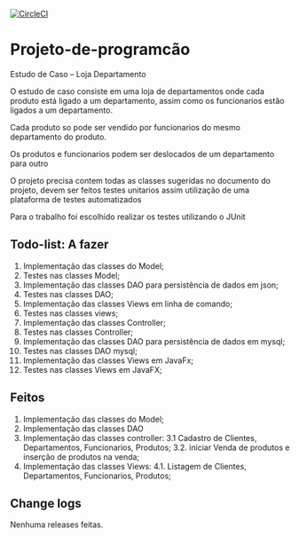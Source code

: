 ﻿[![CircleCI](https://circleci.com/gh/cristianomg/LojaDepartamento.svg?style=svg)](https://circleci.com/gh/cristianomg/LojaDepartamento)

# Projeto-de-programcão
Estudo de Caso – Loja Departamento

<p>O estudo de caso consiste em uma loja de departamentos onde cada produto está ligado a um departamento, assim como os 
funcionarios estão ligados a um departamento.</p> 
<p>Cada produto so pode ser vendido por funcionarios do mesmo departamento do produto.</p> 
<p>Os produtos e funcionarios podem ser deslocados de um departamento para outro</p>

<p>O projeto precisa contem todas as classes sugeridas no documento do projeto, devem ser feitos testes unitarios assim utilização de uma plataforma de testes automatizados</p>

<p>Para o trabalho foi escolhido realizar os testes utilizando o JUnit</p>

## Todo-list: A fazer
1. Implementação das classes do Model;
2. Testes nas classes Model;
3. Implementação das classes DAO para persistência de dados em json;
4. Testes nas classes DAO;
5. Implementação das classes Views em linha de comando;
6. Testes nas classes views;
7. Implementação das classes Controller;
8. Testes nas classes Controller;
9. Implementação das classes DAO para persistência de dados em mysql;
10. Testes nas classes DAO mysql;
11. Implementação das classes Views em JavaFx;
12. Testes nas classes Views em JavaFX;

## Feitos
1. Implementação das classes do Model;
2. Implementação das classes DAO
3. Implementação das classes controller:
3.1 Cadastro de Clientes, Departamentos, Funcionarios, Produtos;
3.2. iniciar Venda de produtos e inserção de produtos na venda;
4. Implementação das classes Views:
4.1. Listagem de Clientes, Departamentos, Funcionarios, Produtos;




## Change logs

Nenhuma releases feitas.